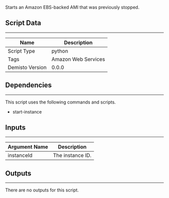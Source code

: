 Starts an Amazon EBS-backed AMI that was previously stopped.
## Script Data
---

| **Name** | **Description** |
| --- | --- |
| Script Type | python |
| Tags | Amazon Web Services |
| Demisto Version | 0.0.0 |

## Dependencies
---
This script uses the following commands and scripts.
* start-instance

## Inputs
---

| **Argument Name** | **Description** |
| --- | --- |
| instanceId | The instance ID. |

## Outputs
---
There are no outputs for this script.
